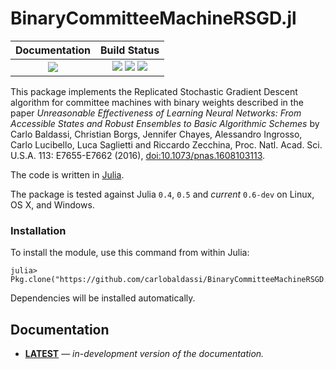 # BinaryCommitteeMachineRSGD.jl

| **Documentation**                       | **Build Status**                                                                                |
|:---------------------------------------:|:-----------------------------------------------------------------------------------------------:|
| [![][docs-latest-img]][docs-latest-url] | [![][travis-img]][travis-url] [![][appveyor-img]][appveyor-url] [![][codecov-img]][codecov-url] |

This package implements the Replicated Stochastic Gradient Descent algorithm for
committee machines with binary weights described in the paper
*Unreasonable Effectiveness of Learning Neural Networks: From Accessible States
and Robust Ensembles to Basic Algorithmic Schemes*
by Carlo Baldassi, Christian Borgs, Jennifer Chayes, Alessandro Ingrosso,
Carlo Lucibello, Luca Saglietti and Riccardo Zecchina,
Proc. Natl. Acad. Sci. U.S.A. 113: E7655-E7662 (2016), [doi:10.1073/pnas.1608103113](http://dx.doi.org/10.1073/pnas.1608103113).

The code is written in [Julia](http://julialang.org).

The package is tested against Julia `0.4`, `0.5` and *current* `0.6-dev` on Linux, OS X, and Windows.

### Installation

To install the module, use this command from within Julia:

```
julia> Pkg.clone("https://github.com/carlobaldassi/BinaryCommitteeMachineRSGD.jl")
```

Dependencies will be installed automatically.

## Documentation

- [**LATEST**][docs-latest-url] &mdash; *in-development version of the documentation.*

[docs-latest-img]: https://img.shields.io/badge/docs-latest-blue.svg
[docs-latest-url]: https://carlobaldassi.github.io/BinaryCommitteeMachineRSGD.jl/latest

[travis-img]: https://travis-ci.org/carlobaldassi/BinaryCommitteeMachineRSGD.jl.svg?branch=master
[travis-url]: https://travis-ci.org/carlobaldassi/BinaryCommitteeMachineRSGD.jl

[appveyor-img]: https://ci.appveyor.com/api/projects/status/owdb252j4nob8kya/branch/master?svg=true
[appveyor-url]: https://ci.appveyor.com/project/carlobaldassi/binarycommitteemachinersgd-jl/branch/master

[codecov-img]: https://codecov.io/gh/carlobaldassi/BinaryCommitteeMachineRSGD.jl/branch/master/graph/badge.svg
[codecov-url]: https://codecov.io/gh/carlobaldassi/BinaryCommitteeMachineRSGD.jl
